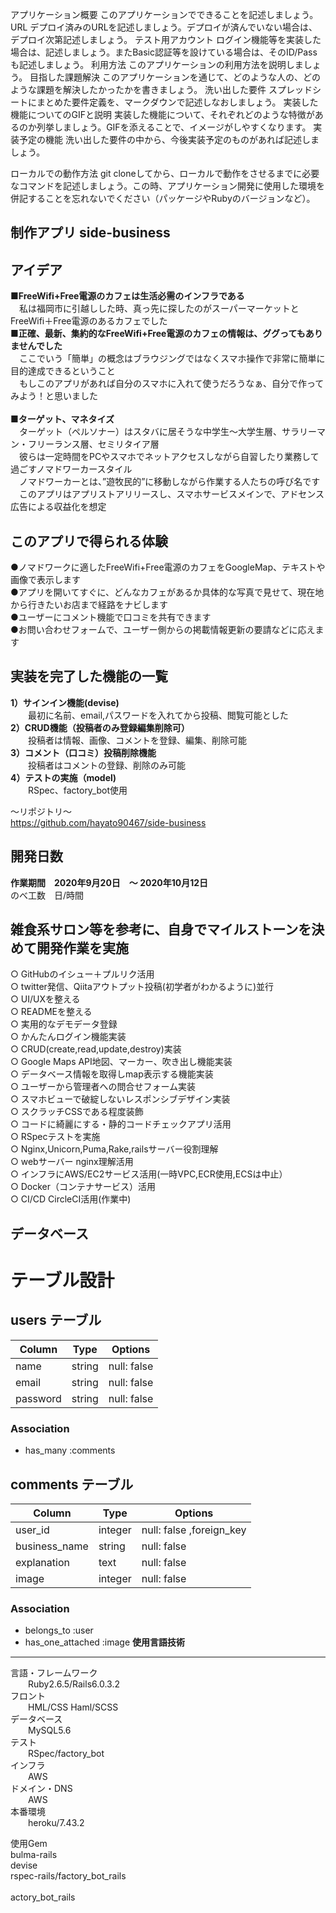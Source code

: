 
<!-- アプリケーション名	 -->
アプリケーション概要	このアプリケーションでできることを記述しましょう。
URL	デプロイ済みのURLを記述しましょう。デプロイが済んでいない場合は、デプロイ次第記述しましょう。
テスト用アカウント	ログイン機能等を実装した場合は、記述しましょう。またBasic認証等を設けている場合は、そのID/Passも記述しましょう。
利用方法	このアプリケーションの利用方法を説明しましょう。
目指した課題解決	このアプリケーションを通じて、どのような人の、どのような課題を解決したかったかを書きましょう。
洗い出した要件	スプレッドシートにまとめた要件定義を、マークダウンで記述しなおしましょう。
実装した機能についてのGIFと説明	実装した機能について、それぞれどのような特徴があるのか列挙しましょう。GIFを添えることで、イメージがしやすくなります。
実装予定の機能	洗い出した要件の中から、今後実装予定のものがあれば記述しましょう。
<!-- データベース設計	ER図等を添付しましょう。 -->
ローカルでの動作方法	git cloneしてから、ローカルで動作をさせるまでに必要なコマンドを記述しましょう。この時、アプリケーション開発に使用した環境を併記することを忘れないでください（パッケージやRubyのバージョンなど）。



**制作アプリ side-business**
----------

**アイデア**
----------
**■FreeWifi+Free電源のカフェは生活必需のインフラである<br>**
&ensp;&ensp;私は福岡市に引越しした時、真っ先に探したのがスーパーマーケットとFreeWifi＋Free電源のあるカフェでした<br>
**■正確、最新、集約的なFreeWifi+Free電源のカフェの情報は、ググってもありませんでした<br>**
&ensp;&ensp;ここでいう「簡単」の概念はブラウジングではなくスマホ操作で非常に簡単に目的達成できるということ<br>
&ensp;&ensp;もしこのアプリがあれば自分のスマホに入れて使うだろうなぁ、自分で作ってみよう！と思いました<br><br>
**■ターゲット、マネタイズ<br>**
&ensp;&ensp;ターゲット（ペルソナー）はスタバに居そうな中学生〜大学生層、サラリーマン・フリーランス層、セミリタイア層<br>
&ensp;&ensp;彼らは一定時間をPCやスマホでネットアクセスしながら自習したり業務して過ごすノマドワーカースタイル<br>
&ensp;&ensp;ノマドワーカーとは、”遊牧民的”に移動しながら作業する人たちの呼び名です<br>
&ensp;&ensp;このアプリはアプリストアリリースし、スマホサービスメインで、アドセンス広告による収益化を想定<br>

**このアプリで得られる体験**
----------
●ノマドワークに適したFreeWifi+Free電源のカフェをGoogleMap、テキストや画像で表示します<br>
●アプリを開いてすぐに、どんなカフェがあるか具体的な写真で見せて、現在地から行きたいお店まで経路をナビします <br> 
●ユーザーにコメント機能で口コミを共有できます<br>
●お問い合わせフォームで、ユーザー側からの掲載情報更新の要請などに応えます<br>

**実装を完了した機能の一覧**
----------

**1）サインイン機能(devise) <br>**
&emsp;&emsp;最初に名前、email,パスワードを入れてから投稿、閲覧可能とした<br>
**2）CRUD機能（投稿者のみ登録編集削除可） <br>**
&emsp;&emsp;投稿者は情報、画像、コメントを登録、編集、削除可能 <br>
**3）コメント（口コミ）投稿削除機能<br>**
&emsp;&emsp;投稿者はコメントの登録、削除のみ可能<br>
**4）テストの実施（model)<br>**
&emsp;&emsp;RSpec、factory_bot使用<br>



〜リポジトリ〜<br>
https://github.com/hayato90467/side-business<br>

**開発日数**
----------
**作業期間　2020年9月20日　〜 2020年10月12日<br>**
のべ工数　日/時間 <br>


**雑食系サロン等を参考に、自身でマイルストーンを決めて開発作業を実施**
------------------------------
○ GitHubのイシュー＋プルリク活用<br>
○ twitter発信、Qiitaアウトプット投稿(初学者がわかるように)並行<br>
○ UI/UXを整える<br>
○ READMEを整える<br>
○ 実用的なデモデータ登録<br>
○ かんたんログイン機能実装<br>
○ CRUD(create,read,update,destroy)実装<br>
○ Google Maps API地図、マーカー、吹き出し機能実装<br>
○ データベース情報を取得しmap表示する機能実装<br>
○ ユーザーから管理者への問合せフォーム実装<br>
○ スマホビューで破綻しないレスポンシブデザイン実装<br>
○ スクラッチCSSである程度装飾<br>
○ コードに綺麗にする・静的コードチェックアプリ活用<br>
○ RSpecテストを実施<br>
○ Nginx,Unicorn,Puma,Rake,railsサーバー役割理解<br>
○ webサーバー nginx理解活用<br>
○ インフラにAWS/EC2サービス活用(一時VPC,ECR使用,ECSは中止）<br>
○ Docker（コンテナサービス）活用<br>
○ CI/CD CircleCI活用(作業中)<br>


**データベース**
----------


# テーブル設計

## users テーブル

| Column        | Type   | Options     |
| ------------- | ------ | ----------- |
| name          | string | null: false |
| email         | string | null: false |
| password      | string | null: false |

### Association

- has_many :comments

## comments テーブル

| Column                  | Type    | Options                  |
| ----------------------- | ------  | -----------------------  |
| user_id                 | integer | null: false ,foreign_key |
| business_name           | string  | null: false              |
| explanation             | text    | null: false              |
| image                   | integer | null: false              |

### Association

- belongs_to :user
- has_one_attached :image
**使用言語技術**
--------------
言語・フレームワーク<br>
&emsp;&emsp;Ruby2.6.5/Rails6.0.3.2<br>
フロント<br>
&emsp;&emsp;HML/CSS Haml/SCSS<br>
データベース<br>
&emsp;&emsp;MySQL5.6<br>
テスト<br>
&emsp;&emsp;RSpec/factory_bot<br>
インフラ<br>
&emsp;&emsp;AWS <br>
ドメイン・DNS<br>
&emsp;&emsp;AWS <br>
本番環境<br>
&emsp;&emsp;heroku/7.43.2<br>

使用Gem<br>
bulma-rails<br>
devise<br>
rspec-rails/factory_bot_rails<br><br>
actory_bot_rails<br><br>
